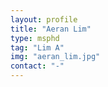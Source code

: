 ```yaml
---
layout: profile
title: "Aeran Lim"
type: msphd
tag: "Lim A"
img: "aeran_lim.jpg"
contact: "-"
---
```

